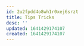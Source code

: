 ```yaml
---
id: 2u2fpdd4o8wh1r0xej6srzt
title: Tips Tricks
desc: ''
updated: 1641429174107
created: 1641429174107
---
```



